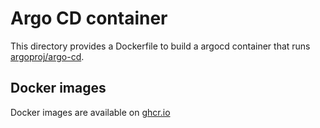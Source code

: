 # Argo CD container

This directory provides a Dockerfile to build a argocd container
that runs [argoproj/argo-cd](https://github.com/argoproj/argo-cd).

## Docker images

Docker images are available on [ghcr.io](https://github.com/cybozu/neco-containers/pkgs/container/argocd)
